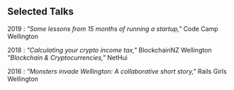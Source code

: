 ## Selected Talks

2019
: _"Some lessons from 15 months of running a startup,"_
  Code Camp Wellington

2018
: _"Calculating your crypto income tax,"_
  BlockchainNZ Wellington
  <br>
  _"Blockchain & Cryptocurrencies,"_
  NetHui

2016
: _"Monsters invade Wellington: A collaborative short story,"_
  Rails Girls Wellington
